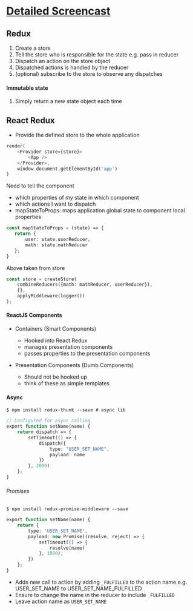 # [Detailed Screencast](https://www.youtube.com/watch?v=qrsle5quS7A)

## Redux
1. Create a store
2. Tell the store who is responsible for the state e.g. pass in reducer
3. Dispatch an action on the store object
4. Dispatched actions is handled by the reducer
5. (optional) subscribe to the store to observe any dispatches

#### Immutable state
1. Simply return a new state object each time

## React Redux
- Provide the defined store to the whole application
```php
render(
    <Provider store={store}>
        <App />
    </Provider>,
    window.document.getElementById('app')
)
```

Need to tell the component
 - which properties of my state in which component
 - which actions I want to dispatch
 - mapStateToProps:  maps application global state to component local properties

 ```php
 const mapStateToProps = (state) => {
    return {
        user: state.userReducer,
        math: state.mathReducer
    };
 }
```

Above taken from store
```php
const store = createStore(
    combineReducers({math: mathReducer, userReducer}),
    {},
    applyMiddleware(logger())
);
```

#### ReactJS Components
- Containers (Smart Components)
  - Hooked into React Redux
  - manages presentation components
  - passes properties to the presentation components

- Presentation Components (Dumb Components)
  - Should not be hooked up
  - think of these as simple templates

#### Async

`$ npm install redux-thunk --save # async lib`

```php
// Configured for async calling
export function setName(name) {
    return dispatch => {
        setTimeout(() => {
            dispatch({
                type: "USER_SET_NAME",
                payload: name
            })
        }, 2000)
    };
}
```

###### Promises
`$ npm install redux-promise-middleware --save`

```php
export function setName(name) {
    return {
        type: 'USER_SET_NAME',
        payload: new Promise((resolve, reject) => {
            setTimeout(() => {
                resolve(name)
            }, 1000);
        })
    };
}
```

- Adds new call to action by adding `_FULFILLED` to the action name e.g. USER_SET_NAME to USER_SET_NAME_FULFILLED
- Ensure to change the name in the reducer to include `_FULFILLED`
- Leave action name as `USER_SET_NAME`
